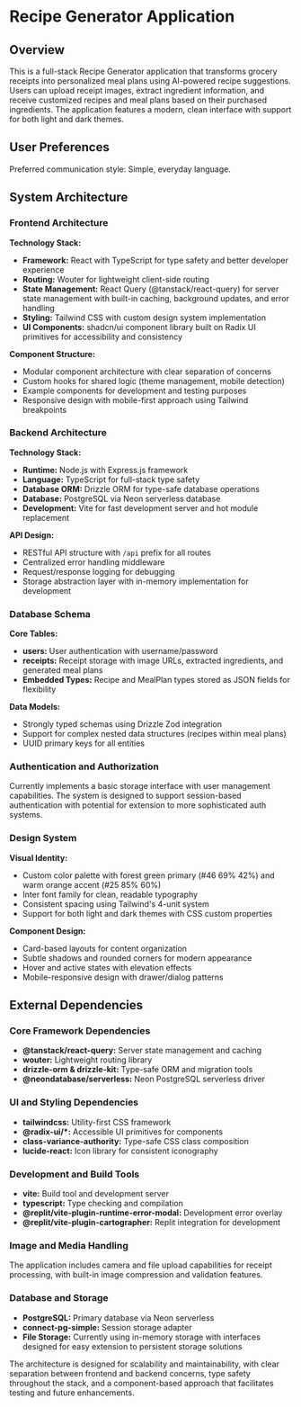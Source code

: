 # Recipe Generator Application

## Overview

This is a full-stack Recipe Generator application that transforms grocery receipts into personalized meal plans using AI-powered recipe suggestions. Users can upload receipt images, extract ingredient information, and receive customized recipes and meal plans based on their purchased ingredients. The application features a modern, clean interface with support for both light and dark themes.

## User Preferences

Preferred communication style: Simple, everyday language.

## System Architecture

### Frontend Architecture

**Technology Stack:**
- **Framework:** React with TypeScript for type safety and better developer experience
- **Routing:** Wouter for lightweight client-side routing
- **State Management:** React Query (@tanstack/react-query) for server state management with built-in caching, background updates, and error handling
- **Styling:** Tailwind CSS with custom design system implementation
- **UI Components:** shadcn/ui component library built on Radix UI primitives for accessibility and consistency

**Component Structure:**
- Modular component architecture with clear separation of concerns
- Custom hooks for shared logic (theme management, mobile detection)
- Example components for development and testing purposes
- Responsive design with mobile-first approach using Tailwind breakpoints

### Backend Architecture

**Technology Stack:**
- **Runtime:** Node.js with Express.js framework
- **Language:** TypeScript for full-stack type safety
- **Database ORM:** Drizzle ORM for type-safe database operations
- **Database:** PostgreSQL via Neon serverless database
- **Development:** Vite for fast development server and hot module replacement

**API Design:**
- RESTful API structure with `/api` prefix for all routes
- Centralized error handling middleware
- Request/response logging for debugging
- Storage abstraction layer with in-memory implementation for development

### Database Schema

**Core Tables:**
- **users:** User authentication with username/password
- **receipts:** Receipt storage with image URLs, extracted ingredients, and generated meal plans
- **Embedded Types:** Recipe and MealPlan types stored as JSON fields for flexibility

**Data Models:**
- Strongly typed schemas using Drizzle Zod integration
- Support for complex nested data structures (recipes within meal plans)
- UUID primary keys for all entities

### Authentication and Authorization

Currently implements a basic storage interface with user management capabilities. The system is designed to support session-based authentication with potential for extension to more sophisticated auth systems.

### Design System

**Visual Identity:**
- Custom color palette with forest green primary (#46 69% 42%) and warm orange accent (#25 85% 60%)
- Inter font family for clean, readable typography
- Consistent spacing using Tailwind's 4-unit system
- Support for both light and dark themes with CSS custom properties

**Component Design:**
- Card-based layouts for content organization
- Subtle shadows and rounded corners for modern appearance
- Hover and active states with elevation effects
- Mobile-responsive design with drawer/dialog patterns

## External Dependencies

### Core Framework Dependencies

- **@tanstack/react-query:** Server state management and caching
- **wouter:** Lightweight routing library
- **drizzle-orm & drizzle-kit:** Type-safe ORM and migration tools
- **@neondatabase/serverless:** Neon PostgreSQL serverless driver

### UI and Styling Dependencies

- **tailwindcss:** Utility-first CSS framework
- **@radix-ui/*:** Accessible UI primitives for components
- **class-variance-authority:** Type-safe CSS class composition
- **lucide-react:** Icon library for consistent iconography

### Development and Build Tools

- **vite:** Build tool and development server
- **typescript:** Type checking and compilation
- **@replit/vite-plugin-runtime-error-modal:** Development error overlay
- **@replit/vite-plugin-cartographer:** Replit integration for development

### Image and Media Handling

The application includes camera and file upload capabilities for receipt processing, with built-in image compression and validation features.

### Database and Storage

- **PostgreSQL:** Primary database via Neon serverless
- **connect-pg-simple:** Session storage adapter
- **File Storage:** Currently using in-memory storage with interfaces designed for easy extension to persistent storage solutions

The architecture is designed for scalability and maintainability, with clear separation between frontend and backend concerns, type safety throughout the stack, and a component-based approach that facilitates testing and future enhancements.